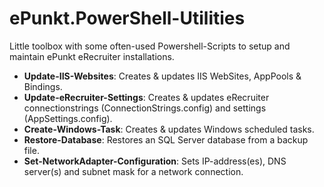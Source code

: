 ePunkt.PowerShell-Utilities
===========================

Little toolbox with some often-used Powershell-Scripts to setup and maintain ePunkt eRecruiter installations.

- **Update-IIS-Websites**: Creates & updates IIS WebSites, AppPools & Bindings.
- **Update-eRecruiter-Settings**: Creates & updates eRecruiter connectionstrings (ConnectionStrings.config) and settings (AppSettings.config).
- **Create-Windows-Task**: Creates & updates Windows scheduled tasks.
- **Restore-Database**: Restores an SQL Server database from a backup file.
- **Set-NetworkAdapter-Configuration**: Sets IP-address(es), DNS server(s) and subnet mask for a network connection.